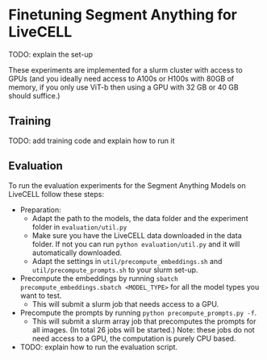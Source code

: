 # Finetuning Segment Anything for LiveCELL

TODO: explain the set-up

These experiments are implemented for a slurm cluster with access to GPUs (and you ideally need access to A100s or H100s with 80GB of memory, if you only use ViT-b then using a GPU with 32 GB or 40 GB should suffice.)

## Training

TODO: add training code and explain how to run it

## Evaluation

To run the evaluation experiments for the Segment Anything Models on LiveCELL follow these steps:

- Preparation:
    - Adapt the path to the models, the data folder and the experiment folder in `evaluation/util.py`
    - Make sure you have the LiveCELL data downloaded in the data folder. If not you can run `python evaluation/util.py` and it will automatically downloaded.
    - Adapt the settings in `util/precompute_embeddings.sh` and `util/precompute_prompts.sh` to your slurm set-up.
- Precompute the embeddings by running `sbatch precompute_embeddings.sbatch <MODEL_TYPE>` for all the model types you want to test.
    - This will submit a slurm job that needs access to a GPU.
- Precompute the prompts by running `python precompute_prompts.py -f`.
    - This will submit a slurm array job that precomputes the prompts for all images. (In total 26 jobs will be started.) Note: these jobs do not need access to a GPU, the computation is purely CPU based.
- TODO: explain how to run the evaluation script.
